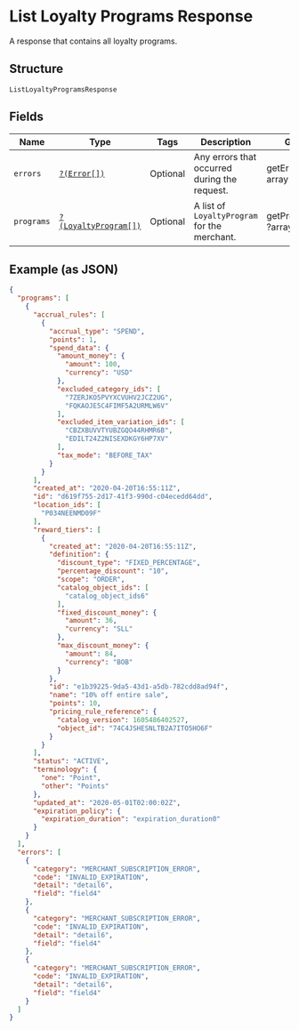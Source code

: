 
# List Loyalty Programs Response

A response that contains all loyalty programs.

## Structure

`ListLoyaltyProgramsResponse`

## Fields

| Name | Type | Tags | Description | Getter | Setter |
|  --- | --- | --- | --- | --- | --- |
| `errors` | [`?(Error[])`](../../doc/models/error.md) | Optional | Any errors that occurred during the request. | getErrors(): ?array | setErrors(?array errors): void |
| `programs` | [`?(LoyaltyProgram[])`](../../doc/models/loyalty-program.md) | Optional | A list of `LoyaltyProgram` for the merchant. | getPrograms(): ?array | setPrograms(?array programs): void |

## Example (as JSON)

```json
{
  "programs": [
    {
      "accrual_rules": [
        {
          "accrual_type": "SPEND",
          "points": 1,
          "spend_data": {
            "amount_money": {
              "amount": 100,
              "currency": "USD"
            },
            "excluded_category_ids": [
              "7ZERJKO5PVYXCVUHV2JCZ2UG",
              "FQKAOJE5C4FIMF5A2URMLW6V"
            ],
            "excluded_item_variation_ids": [
              "CBZXBUVVTYUBZGQO44RHMR6B",
              "EDILT24Z2NISEXDKGY6HP7XV"
            ],
            "tax_mode": "BEFORE_TAX"
          }
        }
      ],
      "created_at": "2020-04-20T16:55:11Z",
      "id": "d619f755-2d17-41f3-990d-c04ecedd64dd",
      "location_ids": [
        "P034NEENMD09F"
      ],
      "reward_tiers": [
        {
          "created_at": "2020-04-20T16:55:11Z",
          "definition": {
            "discount_type": "FIXED_PERCENTAGE",
            "percentage_discount": "10",
            "scope": "ORDER",
            "catalog_object_ids": [
              "catalog_object_ids6"
            ],
            "fixed_discount_money": {
              "amount": 36,
              "currency": "SLL"
            },
            "max_discount_money": {
              "amount": 84,
              "currency": "BOB"
            }
          },
          "id": "e1b39225-9da5-43d1-a5db-782cdd8ad94f",
          "name": "10% off entire sale",
          "points": 10,
          "pricing_rule_reference": {
            "catalog_version": 1605486402527,
            "object_id": "74C4JSHESNLTB2A7ITO5HO6F"
          }
        }
      ],
      "status": "ACTIVE",
      "terminology": {
        "one": "Point",
        "other": "Points"
      },
      "updated_at": "2020-05-01T02:00:02Z",
      "expiration_policy": {
        "expiration_duration": "expiration_duration0"
      }
    }
  ],
  "errors": [
    {
      "category": "MERCHANT_SUBSCRIPTION_ERROR",
      "code": "INVALID_EXPIRATION",
      "detail": "detail6",
      "field": "field4"
    },
    {
      "category": "MERCHANT_SUBSCRIPTION_ERROR",
      "code": "INVALID_EXPIRATION",
      "detail": "detail6",
      "field": "field4"
    },
    {
      "category": "MERCHANT_SUBSCRIPTION_ERROR",
      "code": "INVALID_EXPIRATION",
      "detail": "detail6",
      "field": "field4"
    }
  ]
}
```

